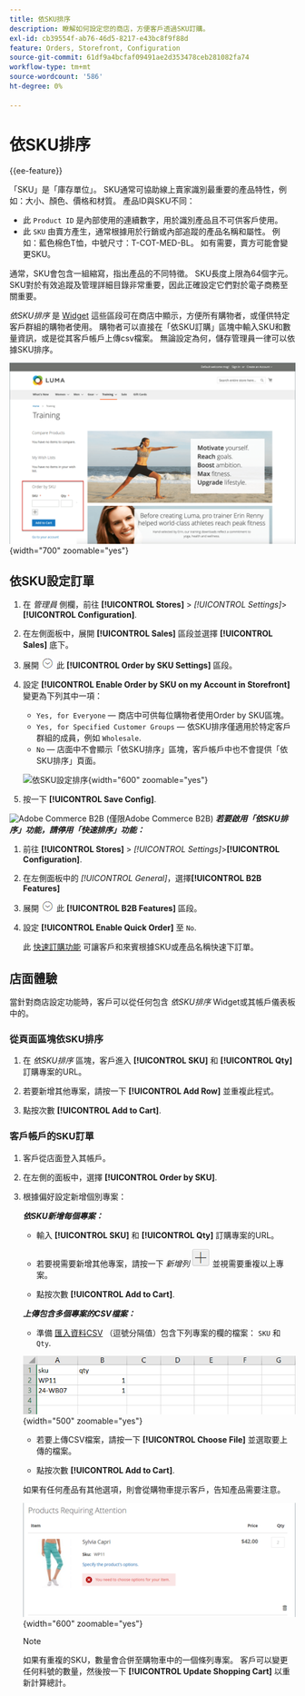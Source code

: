 ```yaml
---
title: 依SKU排序
description: 瞭解如何設定您的商店，方便客戶透過SKU訂購。
exl-id: cb39554f-ab76-46d5-8217-e43bc8f9f88d
feature: Orders, Storefront, Configuration
source-git-commit: 61df9a4bcfaf09491ae2d353478ceb281082fa74
workflow-type: tm+mt
source-wordcount: '586'
ht-degree: 0%

---
```


# 依SKU排序

{{ee-feature}}

「SKU」是「庫存單位」。 SKU通常可協助線上賣家識別最重要的產品特性，例如：大小、顏色、價格和材質。 產品ID與SKU不同：

- 此 `Product ID` 是內部使用的連續數字，用於識別產品且不可供客戶使用。
- 此 `SKU` 由賣方產生，通常根據用於行銷或內部追蹤的產品名稱和屬性。 例如：藍色棉色T恤，中號尺寸：T-COT-MED-BL。 如有需要，賣方可能會變更SKU。

通常，SKU會包含一組縮寫，指出產品的不同特徵。 SKU長度上限為64個字元。 SKU對於有效追蹤及管理詳細目錄非常重要，因此正確設定它們對於電子商務至關重要。

_依SKU排序_ 是 [Widget](../content-design/widgets.md) 這些區段可在商店中顯示，方便所有購物者，或僅供特定客戶群組的購物者使用。 購物者可以直接在「依SKU訂購」區塊中輸入SKU和數量資訊，或是從其客戶帳戶上傳csv檔案。 無論設定為何，儲存管理員一律可以依據SKU排序。

![店面中依SKU訂購](./assets/storefront-order-by-sku.png){width="700" zoomable="yes"}

## 依SKU設定訂單

1. 在 _管理員_ 側欄，前往 **[!UICONTROL Stores]** > _[!UICONTROL Settings]_>**[!UICONTROL Configuration]**.

1. 在左側面板中，展開 **[!UICONTROL Sales]** 區段並選擇 **[!UICONTROL Sales]** 底下。

1. 展開 ![展開選擇器](../assets/icon-display-expand.png) 此 **[!UICONTROL Order by SKU Settings]** 區段。

1. 設定 **[!UICONTROL Enable Order by SKU on my Account in Storefront]** 變更為下列其中一項：

   - `Yes, for Everyone`  — 商店中可供每位購物者使用Order by SKU區塊。
   - `Yes, for Specified Customer Groups`  — 依SKU排序僅適用於特定客戶群組的成員，例如 `Wholesale`.
   - `No`  — 店面中不會顯示「依SKU排序」區塊，客戶帳戶中也不會提供「依SKU排序」頁面。

   ![依SKU設定排序](../configuration-reference/sales/assets/sales-order-by-sku-settings.png){width="600" zoomable="yes"}

1. 按一下 **[!UICONTROL Save Config]**.

![Adobe Commerce B2B](../assets/b2b.svg) (僅限Adobe Commerce B2B) _**若要啟用「依SKU排序」功能，請停用「快速排序」功能：**_

1. 前往 **[!UICONTROL Stores]** > _[!UICONTROL Settings]_>**[!UICONTROL Configuration]**.

1. 在左側面板中的 _[!UICONTROL General]_，選擇&#x200B;**[!UICONTROL B2B Features]**

1. 展開 ![展開選擇器](../assets/icon-display-expand.png) 此 **[!UICONTROL B2B Features]** 區段。

1. 設定 **[!UICONTROL Enable Quick Order]** 至 `No`.

   此 [快速訂購功能](../b2b/quick-order.md) 可讓客戶和來賓根據SKU或產品名稱快速下訂單。

## 店面體驗

當針對商店設定功能時，客戶可以從任何包含 _依SKU排序_ Widget或其帳戶儀表板中的。

### 從頁面區塊依SKU排序

1. 在 _依SKU排序_ 區塊，客戶進入 **[!UICONTROL SKU]** 和 **[!UICONTROL Qty]** 訂購專案的URL。

1. 若要新增其他專案，請按一下 **[!UICONTROL Add Row]** 並重複此程式。

1. 點按次數 **[!UICONTROL Add to Cart]**.

### 客戶帳戶的SKU訂單

1. 客戶從店面登入其帳戶。

1. 在左側的面板中，選擇 **[!UICONTROL Order by SKU]**.

1. 根據偏好設定新增個別專案：

   _**依SKU新增每個專案：**_

   - 輸入 **[!UICONTROL SKU]** 和 **[!UICONTROL Qty]** 訂購專案的URL。

   - 若要視需要新增其他專案，請按一下 _新增列_ ![加號按鈕](../assets/button-add-item.png) 並視需要重複以上專案。

   - 點按次數 **[!UICONTROL Add to Cart]**.

   _**上傳包含多個專案的CSV檔案：**_

   - 準備 [匯入資料CSV](../systems/data-csv.md) （逗號分隔值）包含下列專案的欄的檔案： `SKU` 和 `Qty`.

   ![要匯入的SKU](./assets/account-dashboard-order-by-sku-import.png){width="500" zoomable="yes"}

   - 若要上傳CSV檔案，請按一下 **[!UICONTROL Choose File]** 並選取要上傳的檔案。

   - 點按次數 **[!UICONTROL Add to Cart]**.

   如果有任何產品有其他選項，則會從購物車提示客戶，告知產品需要注意。

   ![產品需要注意](./assets/account-dashboard-order-by-sku-cart-product-requires-attention.png){width="600" zoomable="yes"}

   >[!NOTE]
   >
   >如果有重複的SKU，數量會合併至購物車中的一個條列專案。 客戶可以變更任何料號的數量，然後按一下 **[!UICONTROL Update Shopping Cart]** 以重新計算總計。

